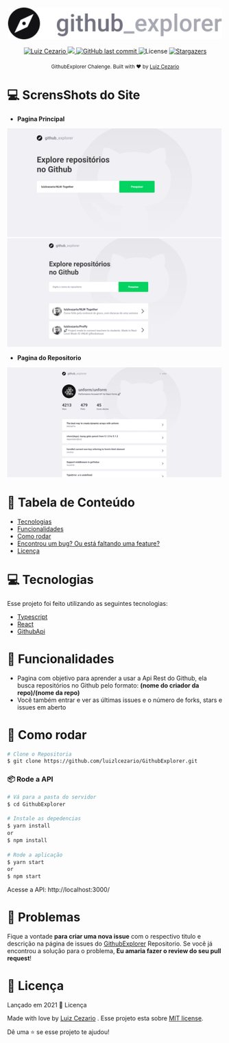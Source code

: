 <div>
<p align="center">
   <img src="./.github/logo.svg" alt="Github-Explorer" width="500"/>
</p>
</div>
<p align="center">	
   <a href="https://www.linkedin.com/in/luiz-lima-cezario/">
      <img alt="Luiz Cezario" src="https://img.shields.io/badge/-luizCezario-121214?style=flat&logo=Linkedin&logoColor=white" />
   </a>

  <a aria-label="Completed" href="https://docs.github.com/en/rest">
    <img src="https://img.shields.io/badge/GitHub-Rest Api-121214?logo=github"></img>
  </a>
  <a href="https://github.com/luizlcezario/GithubExplorer/commits/master">
    <img alt="GitHub last commit" src="https://img.shields.io/github/last-commit/luizlcezario/GithubExplorer?color=121214">
  </a> 
  <img alt="License" src="https://img.shields.io/badge/license-MIT-121214">
  <a href="https://github.com/luizlcezario/N/stargazers">
    <img alt="Stargazers" src="https://img.shields.io/github/stars/luizlcezario/GithubExplorer?color=121214&logo=github">
  </a>
</p>



<div align="center">
  <sub>GithubExplorer Chalenge. Built with ❤︎ by
        <a href="https://github.com/luizlcezario">Luiz Cezario</a> 
    </a>
  </sub>
</div>

# :computer: ScrensShots do Site 

* **Pagina Principal** 
<div >
  <img src="./.github/home.png" width="500">
  <img src="./.github/home_pesquisando.png" width="500">
<div>

* **Pagina do Repositorio** 
<div >
  <img src="./.github/pag_repo.png" width="500">
<div>

# :pushpin: Tabela de Conteúdo

* [Tecnologias](#computer-tecnologias)
* [Funcionalidades](#rocket-funcionalidades)
* [Como rodar](#construction_worker-como-rodar)
* [Encontrou um bug? Ou está faltando uma feature?](#bug-problemas)
* [Licença](#closed_book-licencia)

# :computer: Tecnologias
Esse projeto foi feito utilizando as seguintes tecnologias:

* [Typescript](https://www.typescriptlang.org/)      
* [React](https://pt-br.reactjs.org/)      
* [GithubApi](https://docs.github.com/en/rest)

# :rocket: Funcionalidades

* Pagina com objetivo para aprender a usar a Api Rest do Github, ela busca repositórios no Github pelo formato: 
**(nome do criador da repo)/(nome da repo)**
* Você também entrar e ver as últimas issues e o número de forks, stars e issues em aberto 


# :construction_worker: Como rodar
```bash
# Clone o Repositoria
$ git clone https://github.com/luizlcezario/GithubExplorer.git
```
### 📦 Rode a API

```bash
# Vá para a pasta do servidor
$ cd GithubExplorer

# Instale as depedencias
$ yarn install
or
$ npm install

# Rode a aplicação
$ yarn start
or
$ npm start 
```
Acesse a API: http://localhost:3000/


# :bug: Problemas

Fique a vontade **para criar uma nova issue** com o respectivo titulo e descrição na página de issues do [GithubExplorer](https://github.com/luizlcezario/GithubExplorer/issues) Repositorio. Se você já encontrou a solução para o problema, **Eu amaria fazer o review do seu pull request**!

# :closed_book: Licença

Lançado em 2021 :closed_book: Licença

Made with love by [Luiz Cezario](https://github.com/luizlcezario) .
Esse projeto esta sobre [MIT license](./LICENSE).


Dê uma ⭐️ se esse projeto te ajudou!

